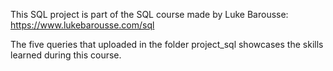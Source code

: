 This SQL project is part of the SQL course made by Luke Barousse: https://www.lukebarousse.com/sql

The five queries that uploaded in the folder project_sql showcases the skills learned during this course.
